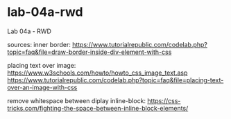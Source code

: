 # lab-04a-rwd
Lab 04a - RWD


sources:
inner border: https://www.tutorialrepublic.com/codelab.php?topic=faq&file=draw-border-inside-div-element-with-css

placing text over image:
https://www.w3schools.com/howto/howto_css_image_text.asp
https://www.tutorialrepublic.com/codelab.php?topic=faq&file=placing-text-over-an-image-with-css

remove whitespace between diplay inline-block:
https://css-tricks.com/fighting-the-space-between-inline-block-elements/
